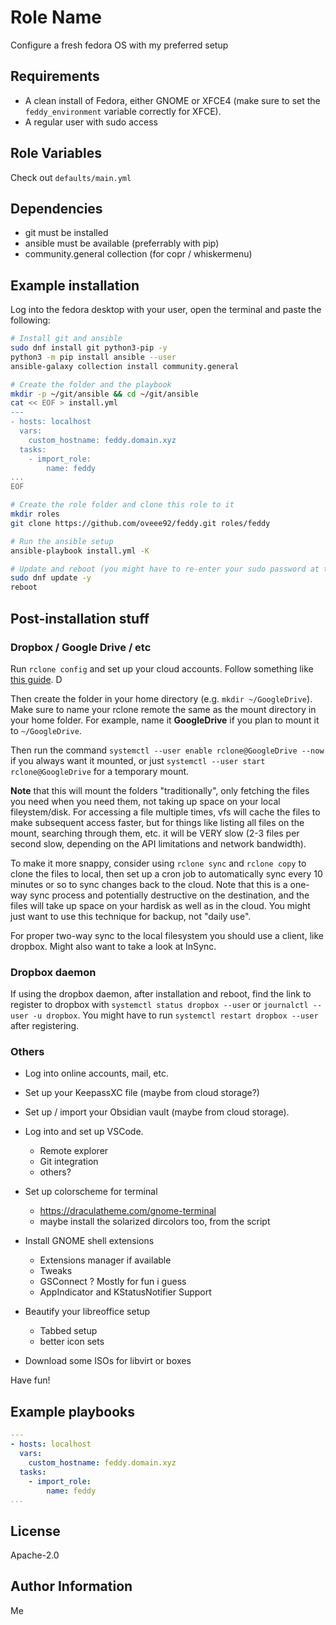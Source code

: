 # Role Name

Configure a fresh fedora OS with my preferred setup

## Requirements

- A clean install of Fedora, either GNOME or XFCE4 (make sure to set the `feddy_environment` variable correctly for XFCE).
- A regular user with sudo access

## Role Variables

Check out `defaults/main.yml`

## Dependencies

- git must be installed
- ansible must be available (preferrably with pip)
- community.general collection (for copr / whiskermenu)

## Example installation

Log into the fedora desktop with your user, open the terminal and paste the following:

```bash
# Install git and ansible
sudo dnf install git python3-pip -y
python3 -m pip install ansible --user
ansible-galaxy collection install community.general

# Create the folder and the playbook
mkdir -p ~/git/ansible && cd ~/git/ansible
cat << EOF > install.yml
---
- hosts: localhost
  vars:
    custom_hostname: feddy.domain.xyz
  tasks:
    - import_role:
        name: feddy
...
EOF

# Create the role folder and clone this role to it
mkdir roles
git clone https://github.com/oveee92/feddy.git roles/feddy

# Run the ansible setup
ansible-playbook install.yml -K

# Update and reboot (you might have to re-enter your sudo password at this point, the playbook takes 5+ minutes to run the first time)
sudo dnf update -y
reboot
```

## Post-installation stuff


### Dropbox / Google Drive / etc

Run `rclone config` and set up your cloud accounts. Follow something like [this guide](https://ostechnix.com/how-to-mount-google-drive-locally-as-virtual-file-system-in-linux/).
D

Then create the folder in your home directory (e.g. `mkdir ~/GoogleDrive`). Make sure to name your rclone remote the same as the mount directory in your home folder. For example, name it **GoogleDrive** if you plan to mount it to `~/GoogleDrive`.

Then run the command `systemctl --user enable rclone@GoogleDrive --now` if you always want it mounted, or just `systemctl --user start rclone@GoogleDrive` for a temporary mount.

**Note** that this will mount the folders "traditionally", only fetching the files you need when you need them, not taking up space on your local fileystem/disk. For accessing a file multiple times, vfs will cache the files to make subsequent access faster, but for things like listing all files on the mount, searching through them, etc. it will be VERY slow (2-3 files per second slow, depending on the API limitations and network bandwidth). 

To make it more snappy, consider using `rclone sync` and `rclone copy` to clone the files to local, then set up a cron job to automatically sync every 10 minutes or so to sync changes back to the cloud. Note that this is a one-way sync process and potentially destructive on the destination, and the files will take up space on your hardisk as well as in the cloud. You might just want to use this technique for backup, not "daily use".

For proper two-way sync to the local filesystem you should use a client, like dropbox. Might also want to take a look at InSync.

### Dropbox daemon

If using the dropbox daemon, after installation and reboot, find the link to register to dropbox with `systemctl status dropbox --user` or `journalctl --user -u dropbox`. You might have to run `systemctl restart dropbox --user` after registering.


### Others 

- Log into online accounts, mail, etc.

- Set up your KeepassXC file (maybe from cloud storage?)

- Set up / import your Obsidian vault (maybe from cloud storage).

- Log into and set up VSCode.
  - Remote explorer
  - Git integration
  - others?

- Set up colorscheme for terminal
  - https://draculatheme.com/gnome-terminal
  - maybe install the solarized dircolors too, from the script

- Install GNOME shell extensions
  - Extensions manager if available
  - Tweaks
  - GSConnect ? Mostly for fun i guess
  - AppIndicator and KStatusNotifier Support

- Beautify your libreoffice setup
  - Tabbed setup
  - better icon sets

- Download some ISOs for libvirt or boxes

Have fun!


## Example playbooks

```yaml
---
- hosts: localhost
  vars:
    custom_hostname: feddy.domain.xyz
  tasks:
    - import_role:
        name: feddy
...
```

License
-------

Apache-2.0


Author Information
------------------

Me
